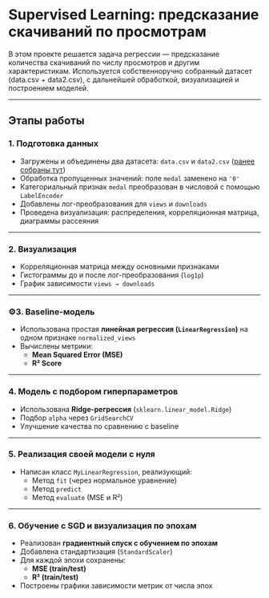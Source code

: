 # Supervised Learning: предсказание скачиваний по просмотрам

В этом проекте решается задача регрессии — предсказание количества скачиваний по числу просмотров и другим характеристикам. Используется собственноручно собранный датасет (data.csv + data2.csv), с дальнейшей обработкой, визуализацией и построением моделей.

---

## Этапы работы

### 1. Подготовка данных

- Загружены и объединены два датасета: `data.csv` и `data2.csv` ([ранее собраны тут](../web-crawling-ml-dataset))
- Обработка пропущенных значений: поле `medal` заменено на `'0'`
- Категориальный признак `medal` преобразован в числовой с помощью `LabelEncoder`
- Добавлены лог-преобразования для `views` и `downloads`
- Проведена визуализация: распределения, корреляционная матрица, диаграммы рассеяния

---

### 2. Визуализация

- Корреляционная матрица между основными признаками
- Гистограммы до и после лог-преобразования (`log1p`)
- График зависимости `views → downloads`

---

### ⚙3. Baseline-модель

- Использована простая **линейная регрессия (`LinearRegression`)** на одном признаке `normalized_views`
- Вычислены метрики:
  - **Mean Squared Error (MSE)**
  - **R² Score**

---

### 4. Модель с подбором гиперпараметров

- Использована **Ridge-регрессия** (`sklearn.linear_model.Ridge`)
- Подбор `alpha` через `GridSearchCV`
- Улучшение качества по сравнению с baseline

---

### 5. Реализация своей модели с нуля

- Написан класс `MyLinearRegression`, реализующий:
  - Метод `fit` (через нормальное уравнение)
  - Метод `predict`
  - Метод `evaluate` (MSE и R²)

---

### 6. Обучение с SGD и визуализация по эпохам

- Реализован **градиентный спуск с обучением по эпохам**
- Добавлена стандартизация (`StandardScaler`)
- Для каждой эпохи сохранены:
  - **MSE (train/test)**
  - **R² (train/test)**
- Построены графики зависимости метрик от числа эпох
